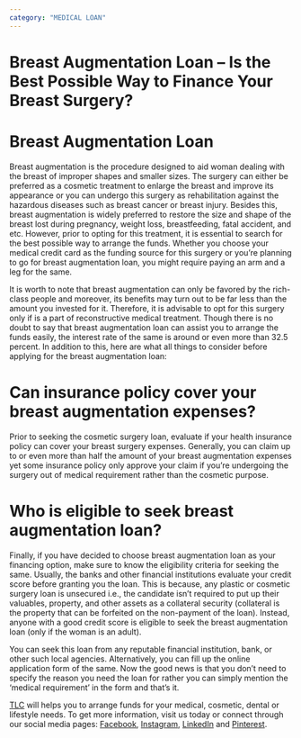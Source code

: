 ```yaml
---
category: "MEDICAL LOAN"
---
```


# Breast Augmentation Loan – Is the Best Possible Way to Finance Your Breast Surgery?

# Breast Augmentation Loan

Breast augmentation is the procedure designed to aid woman dealing with the breast of improper shapes and smaller sizes. The surgery can either be preferred as a cosmetic treatment to enlarge the breast and improve its appearance or you can undergo this surgery as rehabilitation against the hazardous diseases such as breast cancer or breast injury. Besides this, breast augmentation is widely preferred to restore the size and shape of the breast lost during pregnancy, weight loss, breastfeeding, fatal accident, and etc. However, prior to opting for this treatment, it is essential to search for the best possible way to arrange the funds. Whether you choose your medical credit card as the funding source for this surgery or you’re planning to go for breast augmentation loan, you might require paying an arm and a leg for the same.

It is worth to note that breast augmentation can only be favored by the rich-class people and moreover, its benefits may turn out to be far less than the amount you invested for it. Therefore, it is advisable to opt for this surgery only if is a part of reconstructive medical treatment. Though there is no doubt to say that breast augmentation loan can assist you to arrange the funds easily, the interest rate of the same is around or even more than 32.5 percent. In addition to this, here are what all things to consider before applying for the breast augmentation loan:

# Can insurance policy cover your breast augmentation expenses?

Prior to seeking the cosmetic surgery loan, evaluate if your health insurance policy can cover your breast surgery expenses. Generally, you can claim up to or even more than half the amount of your breast augmentation expenses yet some insurance policy only approve your claim if you’re undergoing the surgery out of medical requirement rather than the cosmetic purpose.

# Who is eligible to seek breast augmentation loan?

Finally, if you have decided to choose breast augmentation loan as your financing option, make sure to know the eligibility criteria for seeking the same. Usually, the banks and other financial institutions evaluate your credit score before granting you the loan. This is because, any plastic or cosmetic surgery loan is unsecured i.e., the candidate isn’t required to put up their valuables, property, and other assets as a collateral security (collateral is the property that can be forfeited on the non-payment of the loan). Instead, anyone with a good credit score is eligible to seek the breast augmentation loan (only if the woman is an adult).

You can seek this loan from any reputable financial institution, bank, or other such local agencies. Alternatively, you can fill up the online application form of the same. Now the good news is that you don’t need to specify the reason you need the loan for rather you can simply mention the ‘medical requirement’ in the form and that’s it.

[TLC](https://tlc.com.au/) will helps you to arrange funds for your medical, cosmetic, dental or lifestyle needs. To get more information, visit us today or connect through our social media pages: [Facebook](https://www.facebook.com/Total-Lifestyle-Credit-TLC-1807272545991775), [Instagram](https://www.instagram.com/totallifestylecredit/), [LinkedIn](https://www.linkedin.com/company/tlc-total-lifestyle-credit/) and [Pinterest](https://www.pinterest.com.au/totallifestylecredit/).
